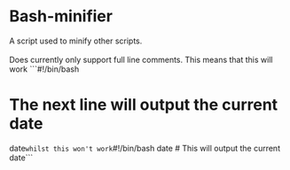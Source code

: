 # Bash-minifier


A script used to minify other scripts. 
<br><br>
Does currently only support full line comments. This means that this will work ```#!/bin/bash
# The next line will output the current date
date```
whilst this won't work ```#!/bin/bash
date # This will output the current date```
